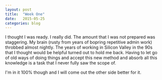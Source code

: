 ```yaml
---
layout: post
title:  "Week One"
date:   2015-05-25 
categories: blog
---
```

I thought I was ready. I really did. The amount that I was not prepared was staggering. My brain (rusty from years of bopring repetitive admin work) throbbed almost nightly. The years of working in Silicon Valley in the 90s that I thought would be helpful turned out to hold me back. Having to let go of old ways of doing things and accept this new method and absorb all this knowledge is a task that I never fully saw the scope of.  

I'm in it 100% though and I will come out the other side better for it.